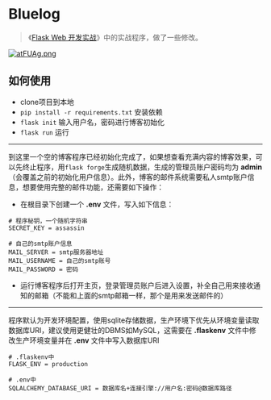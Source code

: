 # Bluelog

> 《[Flask Web 开发实战](http://helloflask.com/book)》中的实战程序，做了一些修改。

[![atFUAg.png](https://s1.ax1x.com/2020/08/02/atFUAg.png)](https://imgchr.com/i/atFUAg)

## 如何使用

- clone项目到本地
- `pip install -r requirements.txt` 安装依赖
- `flask init` 输入用户名，密码进行博客初始化
- `flask run` 运行

---

到这里一个空的博客程序已经初始化完成了，如果想查看充满内容的博客效果，可以先终止程序，用`flask forge`生成随机数据，生成的管理员账户密码均为 **admin** （会覆盖之前的初始化用户信息）。此外，博客的邮件系统需要私人smtp账户信息，想要使用完整的邮件功能，还需要如下操作：

- 在根目录下创建一个 **.env** 文件，写入如下信息：
```
# 程序秘钥，一个随机字符串
SECRET_KEY = assassin

# 自己的smtp账户信息
MAIL_SERVER = smtp服务器地址
MAIL_USERNAME = 自己的smtp账号
MAIL_PASSWORD = 密码
```
- 运行博客程序后打开主页，登录管理员账户后进入设置，补全自己用来接收通知的邮箱（不能和上面的smtp邮箱一样，那个是用来发送邮件的）

---

程序默认为开发环境配置，使用sqlite存储数据，生产环境下优先从环境变量读取数据库URI，建议使用更健壮的DBMS如MySQL，这需要在 **.flaskenv** 文件中修改生产环境变量并在 **.env** 文件中写入数据库URI
```
# .flaskenv中
FLASK_ENV = production

# .env中
SQLALCHEMY_DATABASE_URI = 数据库名+连接引擎://用户名:密码@数据库路径
```
